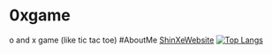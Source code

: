 # 0xgame
o and x game (like tic tac toe)
#AboutMe
[ShinXeWebsite](https://shinxe.cf)
[![Top Langs](https://github-readme-stats.vercel.app/api?username=shinxe&show_icons=true&theme=nightowl&count_private=&title_color=00ffff&text_color=7fbfff}
)](https://github-readme-stats.vercel.app/api/top-langs/?username=shinxe&layout=compact&theme=nightowl&text_color=7fbfff)
